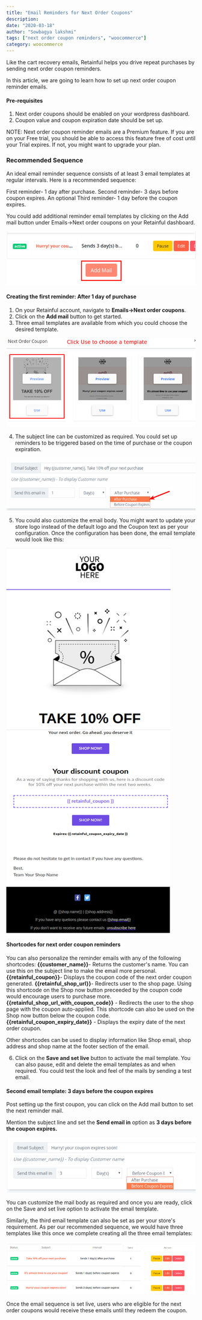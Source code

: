 ```yaml
---
title: "Email Reminders for Next Order Coupons"
description: 
date: "2020-03-18"
author: "Sowbagya lakshmi"
tags: ["next order coupon reminders", "woocommerce"]
category: woocommerce
---
```


Like the cart recovery emails, Retainful helps you drive repeat purchases by sending next order coupon reminders.

In this article, we are going to learn how to set up next order coupon reminder emails.

#### Pre-requisites

1. Next order coupons should be enabled on your wordpress dashboard.
2. Coupon value and coupon expiration date should be set up.

NOTE: Next order coupon reminder emails are a Premium feature. If you are on your Free trial, you should be able to access this feature free of cost until your Trial expires. If not, you might want to upgrade your plan.

### Recommended Sequence

An ideal email reminder sequence consists of at least 3 email templates at regular intervals. Here is a recommended sequence:

First reminder- 1 day after purchase.
Second reminder- 3 days before coupon expires.
An optional Third reminder- 1 day before the coupon expires.

You could add additional reminder email templates by clicking on the Add mail button under Emails->Next order coupons on your Retainful dashboard.

![Add mail](../../images/docs/sending-reminder-emails-for-noc/add-mail.png)


#### Creating the first reminder: After 1 day of purchase

1. On your Retainful account, navigate to **Emails->Next order coupons**.
2. Click on the **Add mail** button to get started.
3. Three email templates are available from which you could choose the desired template.

![Choose template](../../images/docs/sending-reminder-emails-for-noc/choose-template.png)

4. The subject line can be customized as required. You could set up reminders to be triggered based on the time of purchase or the coupon expiration.

![Subject](../../images/docs/sending-reminder-emails-for-noc/subject-time.png)

5. You could also customize the email body. You might want to update your store logo instead of the default logo and the Coupon text as per your configuration. Once the configuration has been done, the email template would look like this:

![Body](../../images/docs/sending-reminder-emails-for-noc/email-body.png)

#### Shortcodes for next order coupon reminders

You can also personalize the reminder emails with any of the following shortcodes:
**{{customer_name}}**- Returns the customer's name. You can use this on the subject line to make the email more personal.
**{{retainful_coupon}}**- Displays the coupon code of the next order coupon generated.
**{{retainful\_shop\_url}}**- Redirects user to the shop page. Using this shortcode on the Shop now button preceeded by the coupon code would encourage users to purchase more.
**{{retainful\_shop\_url\_with\_coupon\_code}}** - Redirects the user to the shop page with the coupon auto-applied. This shortcode can also be used on the Shop now button below the coupon code.
**{{retainful\_coupon\_expiry\_date}}** - Displays the expiry date of the next order coupon.

Other shortcodes can be used to display information like Shop email, shop address and shop name at the footer section of the email.

6. Click on the **Save and set live** button to activate the mail template. You can also pause, edit and delete the email templates as and when required. You could test the look and feel of the mails by sending a test email.

#### Second email template:  3 days before the coupon expires

Post setting up the first coupon, you can click on the Add mail button to set the next reminder mail.

Mention the subject line and set the **Send email in** option as **3 days before the coupon expires.**

![Second email](../../images/docs/sending-reminder-emails-for-noc/second-email.png)

You can customize the mail body as required and once you are ready, click on the Save and set live option to activate the email template.

Similarly, the third email template can also be set as per your store's requirement. As per our recommended sequence, we would have three templates like this once we complete creating all the three email templates:

![Sequence](../../images/docs/sending-reminder-emails-for-noc/sequence.png)

Once the email sequence is set live, users who are eligible for the next order coupons would receive these emails until they redeem the coupon.